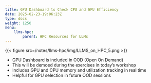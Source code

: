 ```yaml
---
title: GPU Dashboard to Check CPU and GPU Efficiency
date: 2025-02-23-19:06:23Z
type: docs 
weight: 1250
menu: 
    llms-hpc:
        parent: HPC Resources for LLMs
---
```



{{< figure src=/notes/llms-hpc/img/LLMS_on_HPC_5.png >}}

* GPU Dashboard is included in OOD (Open On Demand)
* This will be demoed during the exercises in today’s workshop
* Includes GPU and CPU memory and utilization tracking in real time
* Helpful for GPU selection in future OOD sessions

